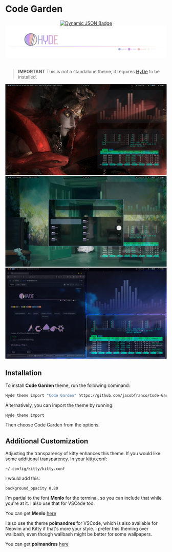 # Code Garden

<div align="center">
    <a href="https://discord.gg/AYbJ9MJez7">
        <img alt="Dynamic JSON Badge" src="https://img.shields.io/badge/dynamic/json?url=https%3A%2F%2Fdiscordapp.com%2Fapi%2Finvites%2FmT5YqjaJFh%3Fwith_counts%3Dtrue&query=%24.approximate_member_count&suffix=%20members&style=for-the-badge&logo=discord&logoSize=auto&label=The%20HyDe%20Project&labelColor=ebbcba&color=c79bf0">    
    </a>
</div>
<div align="center"><img src="https://raw.githubusercontent.com/prasanthrangan/hyprdots/main/Source/assets/hyde_banner.png"><br><br></div>

> **IMPORTANT**
> This is not a standalone theme, it requires [HyDe](https://github.com/Hyde-project/hyde) to be installed.

![t1](./screenshots/1.png)
![t2](./screenshots/2.png)
![t3](./screenshots/3.png)

## Installation

To install **Code Garden** theme, run the following command:

```sh
Hyde theme import "Code Garden" https://github.com/jacobfranco/Code-Garden
```

Alternatively, you can import the theme by running:

```sh
Hyde theme import
```

Then choose Code Garden from the options.

## Additional Customization

Adjusting the transparency of kitty enhances this theme. If you would like some additional transparency. In your kitty.conf:

```
~/.config/kitty/kitty.conf
```

I would add this:

```
background_opacity 0.80
```

I'm partial to the font **Menlo** for the terminal, so you can include that while you're at it. I also use that for VSCode too.

You can get **Menlo** [here](https://github.com/hbin/top-programming-fonts/tree/master)

I also use the theme **poimandres** for VSCode, which is also available for Neovim and Kitty if that's more your style. I prefer this theming over wallbash, even though wallbash might be better for some wallpapers.

You can get **poimandres** [here](https://github.com/drcmda/poimandres-theme)
